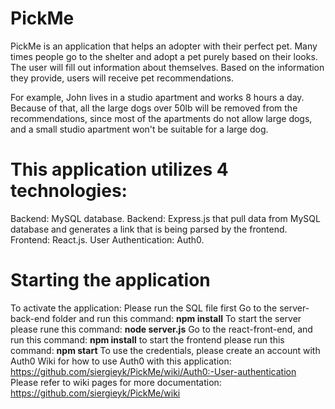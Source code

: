<h1>PickMe</h1>

<p>PickMe is an application that helps an adopter with their perfect pet. Many times people go to the shelter and adopt a pet purely based on their looks. The user will fill out information about themselves. Based on the information they provide, users will receive pet recommendations.</p>
<p>For example, John lives in a studio apartment and works 8 hours a day. Because of that, all the large dogs over 50lb will be removed from the recommendations, since most of the apartments do not allow large dogs, and a small studio apartment won't be suitable for a large dog.</p>

<h1>This application utilizes 4 technologies:</h1>
Backend: MySQL database.
Backend: Express.js that pull data from MySQL database and generates a link that is being parsed by the frontend.
Frontend: React.js.
User Authentication: Auth0.

<h1>Starting the application</h1>

To activate the application:
 Please run the SQL file first
Go to the server-back-end folder and run this command: <b>npm install</b>
To start the server please rune this command: <b>node server.js</b>
Go to the react-front-end, and run this command: <b>npm install</b>
to start the frontend please run this command: <b>npm start</b>
To use the credentials, please create an account with Auth0
Wiki for how to use Auth0 with this application: https://github.com/siergieyk/PickMe/wiki/Auth0:-User-authentication
Please refer to wiki pages for more documentation: https://github.com/siergieyk/PickMe/wiki
